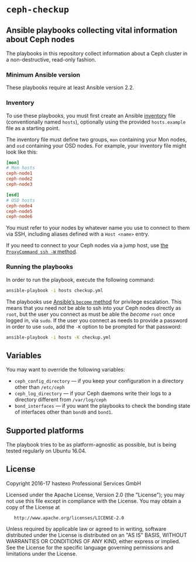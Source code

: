 # `ceph-checkup` 

## Ansible playbooks collecting vital information about Ceph nodes

The playbooks in this repository collect information about a Ceph
cluster in a non-destructive, read-only fashion.

### Minimum Ansible version

These playbooks require at least Ansible version 2.2.

### Inventory

To use these playbooks, you must first create an Ansible
[inventory](http://docs.ansible.com/ansible/intro_inventory.html) file
(conventionally named `hosts`), optionally using the provided
`hosts.example` file as a starting point.

The inventory file must define two groups, `mon` containing your Mon
nodes, and `osd` containing your OSD nodes. For example, your
inventory file might look like this:

```ini
[mon]
# Mon hosts
ceph-node1
ceph-node2
ceph-node3

[osd]
# OSD hosts
ceph-node4
ceph-node5
ceph-node6
```

You must refer to your nodes by whatever name you use to connect to
them via SSH, including aliases defined with a `Host <name>` entry.

If you need to connect to your Ceph nodes via a jump host, use
[the `ProxyCommand ssh -W` method](https://en.wikibooks.org/wiki/OpenSSH/Cookbook/Proxies_and_Jump_Hosts#Recursively_Chaining_Gateways_Using_stdio_Forwarding).


### Running the playbooks

In order to run the playbook, execute the following command:

```bash
ansible-playbook -i hosts checkup.yml
```

The playbooks use
[Ansible’s `become` method](http://docs.ansible.com/ansible/become.html)
for privilege escalation. This means that you need _not_ be able to
ssh into your Ceph nodes directly as `root`, but the user you connect
as must be able the _become_ `root` once logged in, via `sudo`. If the
user you connect as needs to provide a password in order to use
`sudo`, add the `-K` option to be prompted for that password:

```bash
ansible-playbook -i hosts -K checkup.yml
```

## Variables

You may want to override the following variables:

* `ceph_config_directory` — if you keep your configuration in a
  directory other than `/etc/ceph`
* `ceph_log_directory` — if your Ceph daemons write their logs to a
  directory different from `/var/log/ceph`
* `bond_interfaces` — if you want the playbooks to check the bonding
  state of interfaces other than `bond0` and `bond1`.

## Supported platforms

The playbook tries to be as platform-agnostic as possible, but is
being tested regularly on Ubuntu 16.04.

## License

   Copyright 2016-17 hastexo Professional Services GmbH

   Licensed under the Apache License, Version 2.0 (the "License");
   you may not use this file except in compliance with the License.
   You may obtain a copy of the License at

       http://www.apache.org/licenses/LICENSE-2.0

   Unless required by applicable law or agreed to in writing, software
   distributed under the License is distributed on an "AS IS" BASIS,
   WITHOUT WARRANTIES OR CONDITIONS OF ANY KIND, either express or implied.
   See the License for the specific language governing permissions and
   limitations under the License.
